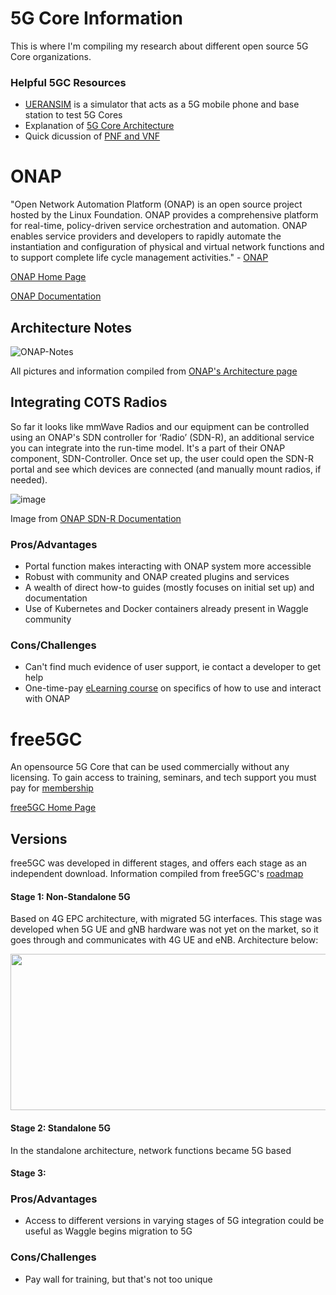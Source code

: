# 5G Core Information
This is where I'm compiling my research about different open source 5G Core organizations. 
### Helpful 5GC Resources
- [UERANSIM](https://github.com/aligungr/UERANSIM) is a simulator that acts as a 5G mobile phone and base station to test 5G Cores 
- Explanation of [5G Core Architecture](https://www.digi.com/blog/post/5g-network-architecture)
- Quick dicussion of [PNF and VNF](https://www.linkedin.com/pulse/technology-analogy-physical-virtual-network-functions-milind-kulkarni/)

# ONAP
"Open Network Automation Platform (ONAP) is an open source project hosted by the Linux Foundation. ONAP provides a comprehensive platform for real-time, policy-driven service orchestration and automation. ONAP enables service providers and developers to rapidly automate the instantiation and configuration of physical and virtual network functions and to support complete life cycle management activities." \- [ONAP](https://docs.onap.org/en/honolulu/index.html)

[ONAP Home Page](https://www.onap.org/)

[ONAP Documentation](https://docs.onap.org/en/honolulu/index.html#)
## Architecture Notes
![ONAP-Notes](https://user-images.githubusercontent.com/107580325/176268551-013da326-381a-4dad-b308-e67f7bfd19b1.png "ONAP Architecture")

All pictures and information compiled from [ONAP's Architecture page](https://docs.onap.org/en/honolulu/guides/onap-developer/architecture/index.html)

## Integrating COTS Radios
So far it looks like mmWave Radios and our equipment can be controlled using an ONAP's SDN controller for ‘Radio’ (SDN-R), an additional service you can integrate into the run-time model. It's a part of their ONAP component, SDN-Controller. Once set up, the user could open the SDN-R portal and see which devices are connected (and manually mount radios, if needed). 

![image](https://user-images.githubusercontent.com/107580325/176289800-2dbdf6bd-9397-4a30-9d91-4cc5e908bf1d.png)

Image from [ONAP SDN-R Documentation](https://docs.onap.org/projects/onap-ccsdk-features/en/honolulu/guides/onap-user/home.html)

### Pros/Advantages
- Portal function makes interacting with ONAP system more accessible
- Robust with community and ONAP created plugins and services
- A wealth of direct how-to guides (mostly focuses on initial set up) and documentation
- Use of Kubernetes and Docker containers already present in Waggle community
### Cons/Challenges
- Can't find much evidence of user support, ie contact a developer to get help
- One-time-pay [eLearning course](https://training.linuxfoundation.org/training/onap-fundamentals/) on specifics of how to use and interact with ONAP 

# free5GC
An opensource 5G Core that can be used commercially without any licensing. To gain access to training, seminars, and tech support you must pay for [membership](https://www.free5gc.org/membership/)

[free5GC Home Page](https://www.free5gc.org/)
## Versions
free5GC was developed in different stages, and offers each stage as an independent download. Information compiled from free5GC's [roadmap](https://www.free5gc.org/roadmap/)
#### Stage 1: Non-Standalone 5G
Based on 4G EPC architecture, with migrated 5G interfaces. This stage was developed when 5G UE and gNB hardware was not yet on the market, so it goes through and communicates with 4G UE and eNB. Architecture below:

<img src="https://user-images.githubusercontent.com/107580325/176721996-1af7fae7-facc-4371-9903-41fc0cd4c8fb.png" width="625" height="250">

#### Stage 2: Standalone 5G
In the standalone architecture, network functions became 5G based
#### Stage 3: 

### Pros/Advantages
- Access to different versions in varying stages of 5G integration could be useful as Waggle begins migration to 5G
### Cons/Challenges
- Pay wall for training, but that's not too unique
